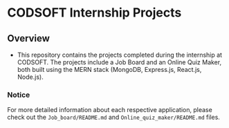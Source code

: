 # CODSOFT Internship Projects

## Overview

- This repository contains the projects completed during the internship at CODSOFT. The projects include a Job Board and an Online Quiz Maker, both built using the MERN stack (MongoDB, Express.js, React.js, Node.js).

### Notice

For more detailed information about each respective application, please check out the `Job_board/README.md` and `Online_quiz_maker/README.md` files.
